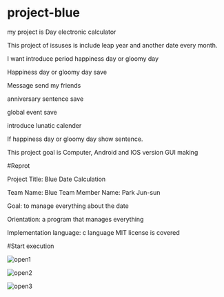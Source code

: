 # project-blue

my project is Day electronic calculator

This project of issuses is include leap year and another date every month.

I want introduce period happiness day or gloomy day

Happiness day or gloomy day save

Message send my friends

anniversary sentence save

global event save

introduce lunatic calender

If happiness day or gloomy day show sentence.

This project goal is Computer, Android and IOS version GUI making  




#Reprot

Project Title: Blue Date Calculation

Team Name: Blue Team Member Name: Park Jun-sun

Goal: to manage everything about the date

Orientation: a program that manages everything

Implementation language: c language MIT license is covered




#Start execution


![open1](https://cloud.githubusercontent.com/assets/22341351/21351378/9532e8aa-c6ff-11e6-8eb7-8b2046fa26b7.jpg)



![open2](https://cloud.githubusercontent.com/assets/22341351/21351412/c022443e-c6ff-11e6-8654-2194306b8081.jpg)




![open3](https://cloud.githubusercontent.com/assets/22341351/21351416/c815f9b0-c6ff-11e6-9ccf-e2a06968901f.jpg)
